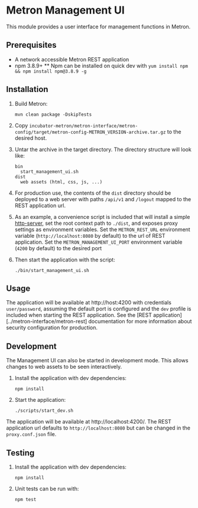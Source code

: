 # Metron Management UI

This module provides a user interface for management functions in Metron.

## Prerequisites

* A network accessible Metron REST application
* npm 3.8.9+
** Npm can be installed on quick dev with `yum install npm && npm install npm@3.8.9 -g`

## Installation
1. Build Metron:
    ```
    mvn clean package -DskipTests
    ```
  
1. Copy `incubator-metron/metron-interface/metron-config/target/metron-config-METRON_VERSION-archive.tar.gz` to the desired host.

1. Untar the archive in the target directory.  The directory structure will look like:
    ```
    bin
      start_management_ui.sh
    dist
      web assets (html, css, js, ...)
    ```

1. For production use, the contents of the `dist` directory should be deployed to a web server with paths `/api/v1` and `/logout` mapped to the REST application url.  

1. As an example, a convenience script is included that will install a simple [http-server](https://github.com/indexzero/http-server), set the root context path to `./dist`, and exposes proxy settings as environment variables.  Set the `METRON_REST_URL` environment variable (`http://localhost:8080` by default) to the url of REST application.  Set the `METRON_MANAGEMENT_UI_PORT` environment variable (`4200` by default) to the desired port

1. Then start the application with the script:
    ```
    ./bin/start_management_ui.sh
    ```

## Usage

The application will be available at http://host:4200 with credentials `user/password`, assuming the default port is configured and the `dev` profile is included when starting the REST application.  See the [REST application][../metron-interface/metron-rest] documentation for more information about security configuration for production.

## Development

The Management UI can also be started in development mode.  This allows changes to web assets to be seen interactively.

1. Install the application with dev dependencies:
    ```
    npm install
    ```
  
1. Start the application:
    ```
    ./scripts/start_dev.sh
    ```

The application will be available at http://localhost:4200/.  The REST application url defaults to `http://localhost:8080` but can be changed in the `proxy.conf.json` file.

## Testing

1. Install the application with dev dependencies:
    ```
    npm install
    ```

1. Unit tests can be run with:
    ```
    npm test
    ```
  